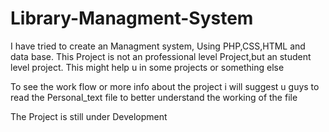 # Library-Managment-System
I have tried to create an Managment system, Using PHP,CSS,HTML and data base. This Project is not an professional level Project,but an student level project. This might help u in some projects or something else 

To see the work flow or more info about the project i will suggest u guys to read the Personal_text file to better understand the working of the file

The Project is still under Development 

